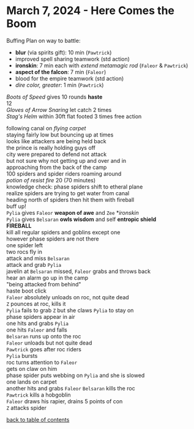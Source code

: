 # March 7, 2024 - Here Comes the Boom

Buffing Plan on way to battle:
- **blur** (via spirits gift): 10 min (`Pawtrick`)
- improved spell sharing teamwork (std action)
- **ironskin**: 7 min each with _extend metamagic rod_ (`Faleor` & `Pawtrick`)
- **aspect of the falcon**: 7 min (`Faleor`)
- blood for the empire teamwork (std action)
- _dire color, greater_: 1 min (`Pawtrick`)

_Boots of Speed_ gives 10 rounds **haste**  
12  
_Gloves of Arrow Snaring_ let catch 2 times  
_Stag's Helm_ within 30ft flat footed 3 times free action  

following canal on _flying carpet_  
staying fairly low but bouncing up at times  
looks like attackers are being held back  
the prince is really holding guys off  
city were prepared to defend not attack  
but not sure why not getting up and over and in  
approaching from the back of the camp  
100 spiders and spider riders roaming around  
_potion of resist fire_ 20 (70 minutes)  
knowledge check: phase spiders shift to etheral plane  
realize spiders are trying to get water from canal  
heading north of spiders then hit them with fireball  
buff up!  
`Pylia` gives `Faleor` **weapon of awe** and `Zee` **ironskin*  
`Pylia` gives `Belsaran` **owls wisdom** and self **entropic shield**  
**FIREBALL**  
kill all regular spiders and goblins except one  
however phase spiders are not there  
one spider left  
two rocs fly in  
attack and miss `Belsaran`  
attack and grab `Pylia`  
javelin at `Belsaran` missed, `Faleor` grabs and throws back  
hear an alarm go up in the camp  
"being attacked from behind"  
haste boot click  
`Faleor` absolutely unloads on roc, not quite dead  
`Z` pounces at roc, kills it  
`Pylia` fails to grab `Z` but she claws `Pylia` to stay on  
phase spiders appear in air  
one hits and grabs `Pylia`  
one hits `Faleor` and falls  
`Belsaran` runs up onto the roc  
`Faleor` unloads but not quite dead  
`Pawtrick` goes after roc riders  
`Pylia` bursts  
roc turns attention to `Faleor`  
gets on claw on him  
phase spider puts webbing on `Pylia` and she is slowed  
one lands on carpet  
another hits and grabs `Faleor`
`Belsaran` kills the roc  
`Pawtrick` kills a hobgoblin  
`Faleor` draws his rapier, drains 5 points of con  
`Z` attacks spider  


[back to table of contents](/sessions/README.md)
